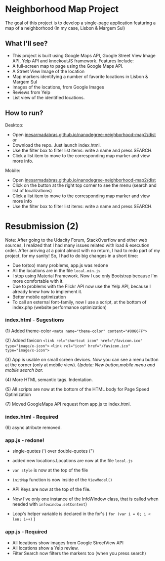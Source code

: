 # Neighborhood Map Project

The goal of this project is to develop a single-page application featuring a map of a neighborhood (In my case, Lisbon & Margem Sul)

## What I'll see?
* This project is built using Google Maps API, Google Street View Image API, Yelp API and knockoutJS framework. Features Include:
* A full-screen map to page using the Google Maps API.
* A Street View Image of the location
* Map markers identifying a number of favorite locations in Lisbon & Margem Sul
* Images of the locations, from Google Images
* Reviews from Yelp
* List view of the identified locations.

## How to run?

Desktop:
* Open [inesarmadabras.github.io/nanodegree-neighborhood-map2/dist](https://inesarmadabras.github.io/nanodegree-neighborhood-map2/dist)
or
* Download the repo. Just launch index.html.
* Use the filter box to filter list items: write a name and press SEARCH.
* Click a list item to move to the corresponding map marker and view more info.

Mobile:
* Open [inesarmadabras.github.io/nanodegree-neighborhood-map2/dist](https://inesarmadabras.github.io/nanodegree-neighborhood-map2/dist/)
* Click on the button at the right top corner to see the menu (search and list of localizations)
* Click a list item to move to the corresponding map marker and view more info
* Use the filter box to filter list items: write a name and press SEARCH.



# Resubmission (2)

Note:
After going to the Udacity Forum, StackOverflow and other web sources, I realized that I had many issues related with load & execution order. After arriving at a point almost with no return, I had to redo part of my project, for my sanity! So, I had to do big changes in a short time:

* Due to(too) many problems, app.js was redone
* All the locations are in the file `local.min.js`
* I stop using Material Framework. Now I use only Bootstrap because I'm more comfortable with it.
* Due to problems with the Flickr API now use the Yelp API, because I already knew how to implement it.
* Better mobile optimization
* To call an external font-family, now I use a script, at the bottom of index.php (website performance optimization)

### index.html - Sugestions
(1) Added theme-color
        `<meta name="theme-color" content="#0066FF">`

(2) Added favicon
        `<link rel="shortcut icon" href="/favicon.ico" type="image/x-icon">`
        `<link rel="icon" href="/favicon.ico" type="image/x-icon">`

(3) App is usable on small screen devices. Now you can see a menu button at the corner (only at mobile view).
    *Update: New button,mobile menu and mobile search bar.*

(4) More HTML semantic tags. Indentation.

(5) All scripts are now at the bottom of the HTML body for Page Speed Optimization

(7) Moved GoogleMaps API request from app.js to index.html.

### index.html - Required
(6) async atribute removed.

### app.js - redone!
* single-quotes (') over double-quotes (")

* added new locations.Locations are now at the file `local.js`

* `var style` is now at the top of the file

* `initMap` function is now inside of the `ViewModel()`

* API Keys are now at the top of the file.

* Now I've only one instance of the InfoWindow class, that is called when needed with `infowindow.setContent`)

* Loop's helper variable is declared in the for's ( `for (var i = 0; i < len; i++)` )

### app.js - Required
* All locations show  images from Google StreetView API
* All locations show a Yelp review.
* Filter Search now filters the markers too (when you press search)
